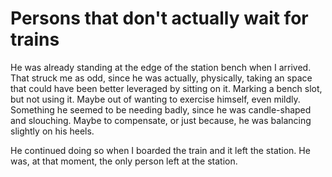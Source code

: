 Persons that don't actually wait for trains
========================

He was already standing at the edge of the station bench when I
arrived. That struck me as odd, since he was actually, physically,
taking an space that could have been better leveraged by sitting on
it. Marking a bench slot, but not using it. Maybe out of wanting to
exercise himself, even mildly. Something he seemed to be needing
badly, since he was candle-shaped and slouching. Maybe to compensate,
or just because, he was balancing slightly on his heels. 

He continued doing so when I boarded the train and it left the
station. He was, at that moment, the only person left at the station.

